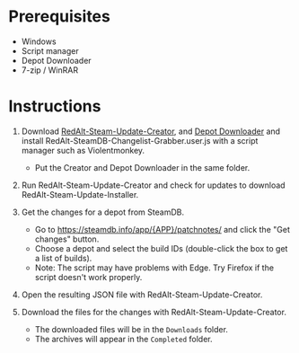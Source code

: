 # Prerequisites

- Windows
- Script manager
- Depot Downloader
- 7-zip / WinRAR

# Instructions

1. Download [RedAlt-Steam-Update-Creator](https://github.com/Reddiepoint/RedAlt-Steam-Update-Creator/releases/latest),
   and [Depot Downloader](https://github.com/SteamRE/DepotDownloader/releases/latest) and install
   RedAlt-SteamDB-Changelist-Grabber.user.js with a script manager such as Violentmonkey.
    - Put the Creator and Depot Downloader in the same folder.

2. Run RedAlt-Steam-Update-Creator and check for updates to download RedAlt-Steam-Update-Installer.

3. Get the changes for a depot from SteamDB.
    - Go to https://steamdb.info/app/{APP}/patchnotes/ and click the "Get changes" button.
    - Choose a depot and select the build IDs (double-click the box to get a list of builds).
    - Note: The script may have problems with Edge. Try Firefox if the script doesn't work properly.

4. Open the resulting JSON file with RedAlt-Steam-Update-Creator.

5. Download the files for the changes with RedAlt-Steam-Update-Creator.
    - The downloaded files will be in the `Downloads` folder.
    - The archives will appear in the `Completed` folder.